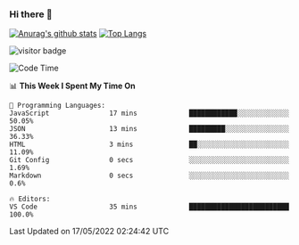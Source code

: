 ### Hi there 👋

<!--
**Akelio-zhang/akelio-zhang** is a ✨ _special_ ✨ repository because its `README.md` (this file) appears on your GitHub profile.

Here are some ideas to get you started:

- 🔭 I’m currently working on ...
- 🌱 I’m currently learning ...
- 👯 I’m looking to collaborate on ...
- 🤔 I’m looking for help with ...
- 💬 Ask me about ...
- 📫 How to reach me: ...
- 😄 Pronouns: ...
- ⚡ Fun fact: ...
-->

[![Anurag's github stats](https://github-readme-stats.vercel.app/api?username=akelio-zhang&line_height=24&hide=contribs&show_icons=true&count_private=true)](https://github.com/anuraghazra/github-readme-stats)
[![Top Langs](https://github-readme-stats.vercel.app/api/top-langs/?username=akelio-zhang&card_width=240&layout=compact&hide=html)](https://github.com/anuraghazra/github-readme-stats)


![visitor badge](https://visitor-badge.glitch.me/badge?page_id=akelio-zhang.README.md)
<!--START_SECTION:waka-->
![Code Time](http://img.shields.io/badge/Code%20Time-6%20hrs%2036%20mins-blue)

📊 **This Week I Spent My Time On** 

```text
💬 Programming Languages: 
JavaScript               17 mins             ████████████░░░░░░░░░░░░░   50.05% 
JSON                     13 mins             █████████░░░░░░░░░░░░░░░░   36.33% 
HTML                     3 mins              ██░░░░░░░░░░░░░░░░░░░░░░░   11.09% 
Git Config               0 secs              ░░░░░░░░░░░░░░░░░░░░░░░░░   1.69% 
Markdown                 0 secs              ░░░░░░░░░░░░░░░░░░░░░░░░░   0.6%

🔥 Editors: 
VS Code                  35 mins             █████████████████████████   100.0%

```


 Last Updated on 17/05/2022 02:24:42 UTC
<!--END_SECTION:waka-->

